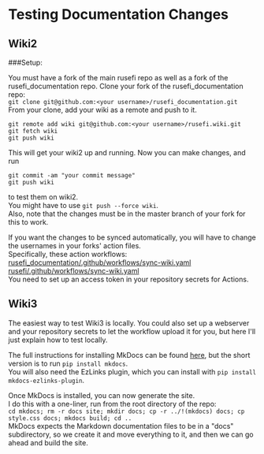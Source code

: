 # Testing Documentation Changes

## Wiki2

###Setup:

You must have a fork of the main rusefi repo as well as a fork of the rusefi_documentation repo.
Clone your fork of the rusefi_documentation repo:  
`git clone git@github.com:<your username>/rusefi_documentation.git`  
From your clone, add your wiki as a remote and push to it.
```
git remote add wiki git@github.com:<your username>/rusefi.wiki.git
git fetch wiki
git push wiki
```
This will get your wiki2 up and running. Now you can make changes, and run
```
git commit -am "your commit message"
git push wiki
```
to test them on wiki2.  
You might have to use `git push --force wiki`.  
Also, note that the changes must be in the master branch of your fork for this to work.

If you want the changes to be synced automatically, you will have to change the usernames in your forks' action files.  
Specifically, these action workflows:  
[rusefi_documentation/.github/workflows/sync-wiki.yaml](https://github.com/rusefi/rusefi_documentation/blob/master/.github/workflows/sync-wiki.yaml)  
[rusefi/.github/workflows/sync-wiki.yaml](https://github.com/rusefi/rusefi/blob/master/.github/workflows/sync-wiki.yaml)  
You need to set up an access token in your repository secrets for Actions.

## Wiki3

The easiest way to test Wiki3 is locally. You could also set up a webserver and your repository secrets to let the workflow upload it for you, but here I'll just explain how to test locally.

The full instructions for installing MkDocs can be found [here](https://www.mkdocs.org/user-guide/installation/), but the short version is to run `pip install mkdocs`.  
You will also need the EzLinks plugin, which you can install with `pip install mkdocs-ezlinks-plugin`.

Once MkDocs is installed, you can now generate the site.  
I do this with a one-liner, run from the root directory of the repo:  
`cd mkdocs; rm -r docs site; mkdir docs; cp -r ../!(mkdocs) docs; cp style.css docs; mkdocs build; cd ..`  
MkDocs expects the Markdown documentation files to be in a "docs" subdirectory, so we create it and move everything to it, and then we can go ahead and build the site.
